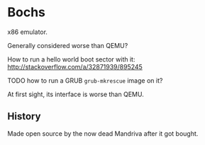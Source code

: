 # Bochs

x86 emulator.

Generally considered worse than QEMU?

How to run a hello world boot sector with it: <http://stackoverflow.com/a/32871939/895245>

TODO how to run a GRUB `grub-mkrescue` image on it?

At first sight, its interface is worse than QEMU.

## History

Made open source by the now dead Mandriva after it got bought.
